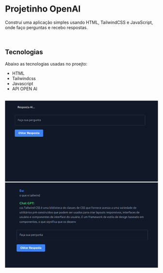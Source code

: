 # Projetinho OpenAI

Construí uma aplicação simples usando HTML, TailwindCSS e JavaScript, onde faço perguntas e recebo respostas.

<br>

## Tecnologias

Abaixo as tecnologias usadas no proejto:

- HTML
- Tailwindcss
- Javascript
- API OPEN AI

<br>

<img src=".github/preview2.png">
<img src=".github/preview1.png">
